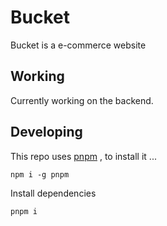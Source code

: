 # Bucket
Bucket is a e-commerce website
## Working
Currently working on the backend.

## Developing
This repo uses [pnpm](https://pnpm.io/) , to install it ...
```
npm i -g pnpm 
```
Install dependencies
```
pnpm i
```
